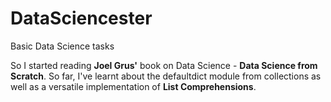 # DataSciencester
Basic Data Science tasks 

So I started reading **Joel Grus'** book on Data Science - **Data Science from Scratch**. So far, I've learnt about the defaultdict module from collections as well as a versatile implementation of **List Comprehensions**.

